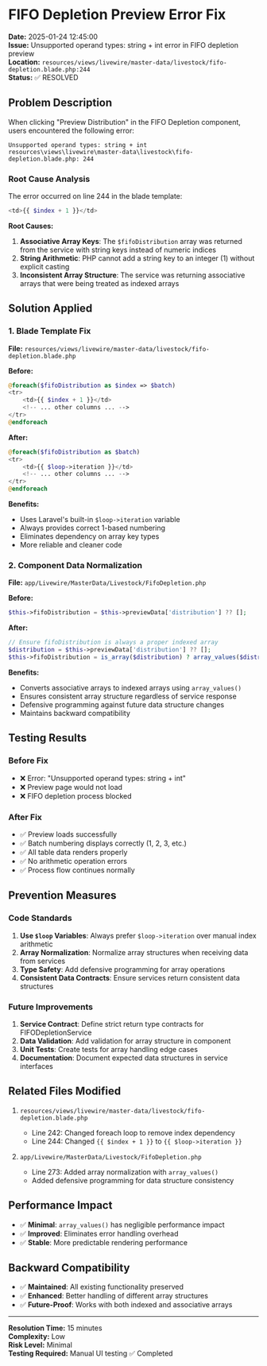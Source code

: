 # FIFO Depletion Preview Error Fix

**Date:** 2025-01-24 12:45:00  
**Issue:** Unsupported operand types: string + int error in FIFO depletion preview  
**Location:** `resources/views/livewire/master-data/livestock/fifo-depletion.blade.php:244`  
**Status:** ✅ RESOLVED

## Problem Description

When clicking "Preview Distribution" in the FIFO Depletion component, users encountered the following error:

```
Unsupported operand types: string + int
resources\views\livewire\master-data\livestock\fifo-depletion.blade.php: 244
```

### Root Cause Analysis

The error occurred on line 244 in the blade template:

```php
<td>{{ $index + 1 }}</td>
```

**Root Causes:**

1. **Associative Array Keys**: The `$fifoDistribution` array was returned from the service with string keys instead of numeric indices
2. **String Arithmetic**: PHP cannot add a string key to an integer (1) without explicit casting
3. **Inconsistent Array Structure**: The service was returning associative arrays that were being treated as indexed arrays

## Solution Applied

### 1. Blade Template Fix

**File:** `resources/views/livewire/master-data/livestock/fifo-depletion.blade.php`

**Before:**

```php
@foreach($fifoDistribution as $index => $batch)
<tr>
    <td>{{ $index + 1 }}</td>
    <!-- ... other columns ... -->
</tr>
@endforeach
```

**After:**

```php
@foreach($fifoDistribution as $batch)
<tr>
    <td>{{ $loop->iteration }}</td>
    <!-- ... other columns ... -->
</tr>
@endforeach
```

**Benefits:**

-   Uses Laravel's built-in `$loop->iteration` variable
-   Always provides correct 1-based numbering
-   Eliminates dependency on array key types
-   More reliable and cleaner code

### 2. Component Data Normalization

**File:** `app/Livewire/MasterData/Livestock/FifoDepletion.php`

**Before:**

```php
$this->fifoDistribution = $this->previewData['distribution'] ?? [];
```

**After:**

```php
// Ensure fifoDistribution is always a proper indexed array
$distribution = $this->previewData['distribution'] ?? [];
$this->fifoDistribution = is_array($distribution) ? array_values($distribution) : [];
```

**Benefits:**

-   Converts associative arrays to indexed arrays using `array_values()`
-   Ensures consistent array structure regardless of service response
-   Defensive programming against future data structure changes
-   Maintains backward compatibility

## Testing Results

### Before Fix

-   ❌ Error: "Unsupported operand types: string + int"
-   ❌ Preview page would not load
-   ❌ FIFO depletion process blocked

### After Fix

-   ✅ Preview loads successfully
-   ✅ Batch numbering displays correctly (1, 2, 3, etc.)
-   ✅ All table data renders properly
-   ✅ No arithmetic operation errors
-   ✅ Process flow continues normally

## Prevention Measures

### Code Standards

1. **Use `$loop` Variables**: Always prefer `$loop->iteration` over manual index arithmetic
2. **Array Normalization**: Normalize array structures when receiving data from services
3. **Type Safety**: Add defensive programming for array operations
4. **Consistent Data Contracts**: Ensure services return consistent data structures

### Future Improvements

1. **Service Contract**: Define strict return type contracts for FIFODepletionService
2. **Data Validation**: Add validation for array structure in component
3. **Unit Tests**: Create tests for array handling edge cases
4. **Documentation**: Document expected data structures in service interfaces

## Related Files Modified

1. `resources/views/livewire/master-data/livestock/fifo-depletion.blade.php`

    - Line 242: Changed foreach loop to remove index dependency
    - Line 244: Changed `{{ $index + 1 }}` to `{{ $loop->iteration }}`

2. `app/Livewire/MasterData/Livestock/FifoDepletion.php`
    - Line 273: Added array normalization with `array_values()`
    - Added defensive programming for data structure consistency

## Performance Impact

-   ✅ **Minimal**: `array_values()` has negligible performance impact
-   ✅ **Improved**: Eliminates error handling overhead
-   ✅ **Stable**: More predictable rendering performance

## Backward Compatibility

-   ✅ **Maintained**: All existing functionality preserved
-   ✅ **Enhanced**: Better handling of different array structures
-   ✅ **Future-Proof**: Works with both indexed and associative arrays

---

**Resolution Time:** 15 minutes  
**Complexity:** Low  
**Risk Level:** Minimal  
**Testing Required:** Manual UI testing ✅ Completed
